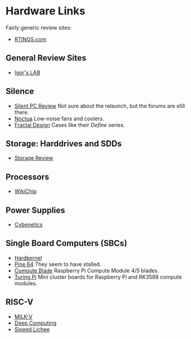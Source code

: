 # Hardware Links

Fairly generic review sites:
- [RTINGS.com](https://www.rtings.com)

## General Review Sites

- [Igor's LAB](https://www.igorslab.de/en/)

## Silence

- [Silent PC Review](https://silentpcreview.com) Not sure about the relaunch, but the forums are still there.
- [Noctua](https://noctua.at) Low-noise fans and coolers.
- [Fractal Design](https://www.fractal-design.com) Cases like their *Define* series.

## Storage: Harddrives and SDDs

- [Storage Review](https://www.storagereview.com)

## Processors

- [WikiChip](https://en.wikichip.org/wiki/WikiChip)

## Power Supplies

- [Cybenetics](https://www.cybenetics.com/index.php?option=power-supplies)

## Single Board Computers (SBCs)

- [Hardkernel](https://www.hardkernel.com)
- [Pine 64](https://pine64.com) They seem to have stalled.
- [Compute Blade](https://computeblade.com) Raspberry Pi Compute Module 4/5 blades.
- [Turing Pi](https://turingpi.com) Mini cluster boards for Raspberry Pi and RK3588 compute modules.

## RISC-V

- [MILK-V](https://milkv.io)
- [Deep Computing](https://deepcomputing.io)
- [Sipeed Lichee](https://sipeed.com/licheepi4)

